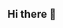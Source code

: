 ## Hi there 👋

<!--# Hi 👋, I'm Harsh Sangani

💻 Computer Science & Engineering Student  
🌱 Currently learning **Node.js, PostgreSQL, API Development**  
🚀 Projects: Human Pose Detection, Fake News Detection, Blood Donation System  
📫 Reach me at: harsh@example.com  

---
### 📊 GitHub Stats
![Harsh's GitHub stats](https://github-readme-stats.vercel.app/api?username=HarshSangani&show_icons=true&theme=radical)

**harshsangani814/harshsangani814** is a ✨ _special_ ✨ repository because its `README.md` (this file) appears on your GitHub profile.

Here are some ideas to get you started:

- 🔭 I’m currently working on ...
- 🌱 I’m currently learning ...
- 👯 I’m looking to collaborate on ...
- 🤔 I’m looking for help with ...
- 💬 Ask me about ...
- 📫 How to reach me: ...
- 😄 Pronouns: ...
- ⚡ Fun fact: ...
-->
